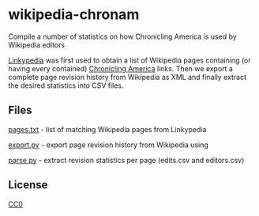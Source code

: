 # wikipedia-chronam

Compile a number of statistics on how Chronicling America is used by Wikipedia editors

[Linkypedia](http://linkypedia.inkdroid.org/websites/4/) was first used to obtain a list of Wikipedia pages containing (or having every contained) [Chronicling America](http://chroniclingamerica.loc.gov/) links.  Then we export a complete page revision history from Wikipedia as XML and finally extract the desired statistics into CSV files.


## Files

[pages.txt](pages.txt) - list of matching Wikipedia pages from Linkypedia

[export.py](export.py) - export page revision history from Wikipedia using 

[parse.py](parse.py) - extract revision statistics per page (edits.csv and editors.csv)

## License

[CC0](http://creativecommons.org/publicdomain/zero/1.0/)
